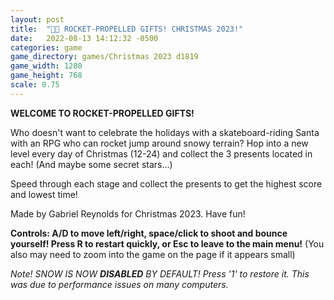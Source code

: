 ```yaml
---
layout: post
title:  "🎅🏻 ROCKET-PROPELLED GIFTS! CHRISTMAS 2023!"
date:   2022-08-13 14:12:32 -0500
categories: game
game_directory: games/Christmas 2023 d1819
game_width: 1280
game_height: 768
scale: 0.75
---
```


**WELCOME TO ROCKET-PROPELLED GIFTS!**

Who doesn't want to celebrate the holidays with a skateboard-riding Santa with an RPG who can rocket jump around snowy terrain? Hop into a new level every day of Christmas (12-24) and collect the 3 presents located in each! (And maybe some secret stars...) 

Speed through each stage and collect the presents to get the highest score and lowest time!

Made by Gabriel Reynolds for Christmas 2023. Have fun!

**Controls: A/D to move left/right, space/click to shoot and bounce yourself! Press R to restart quickly, or Esc to leave to the main menu!**  (You also may need to zoom into the game on the page if it appears small)


*Note! SNOW IS NOW **DISABLED** BY DEFAULT! Press '1' to restore it. This was due to performance issues on many computers.*
